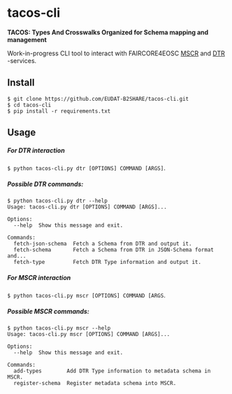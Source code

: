 # tacos-cli
**TACOS: Types And Crosswalks Organized for Schema mapping and management**

Work-in-progress CLI tool to interact with FAIRCORE4EOSC [MSCR](https://faircore4eosc.eu/eosc-core-components/metadata-schema-and-crosswalk-registry-mscr) and [DTR](https://faircore4eosc.eu/eosc-core-components/eosc-data-type-registry-dtr) -services.


## Install

```
$ git clone https://github.com/EUDAT-B2SHARE/tacos-cli.git
$ cd tacos-cli
$ pip install -r requirements.txt
```


## Usage 

##### For DTR interaction
`$ python tacos-cli.py dtr [OPTIONS] COMMAND [ARGS]`.

##### Possible DTR commands:
```
$ python tacos-cli.py dtr --help
Usage: tacos-cli.py dtr [OPTIONS] COMMAND [ARGS]...

Options:
  --help  Show this message and exit.

Commands:
  fetch-json-schema  Fetch a Schema from DTR and output it.
  fetch-schema       Fetch a Schema from DTR in JSON-Schema format and...
  fetch-type         Fetch DTR Type information and output it.
```

##### For MSCR interaction
`$ python tacos-cli.py mscr [OPTIONS] COMMAND [ARGS`.

##### Possible MSCR commands:
```
$ python tacos-cli.py mscr --help
Usage: tacos-cli.py mscr [OPTIONS] COMMAND [ARGS]...

Options:
  --help  Show this message and exit.

Commands:
  add-types        Add DTR Type information to metadata schema in MSCR.
  register-schema  Register metadata schema into MSCR.
```
